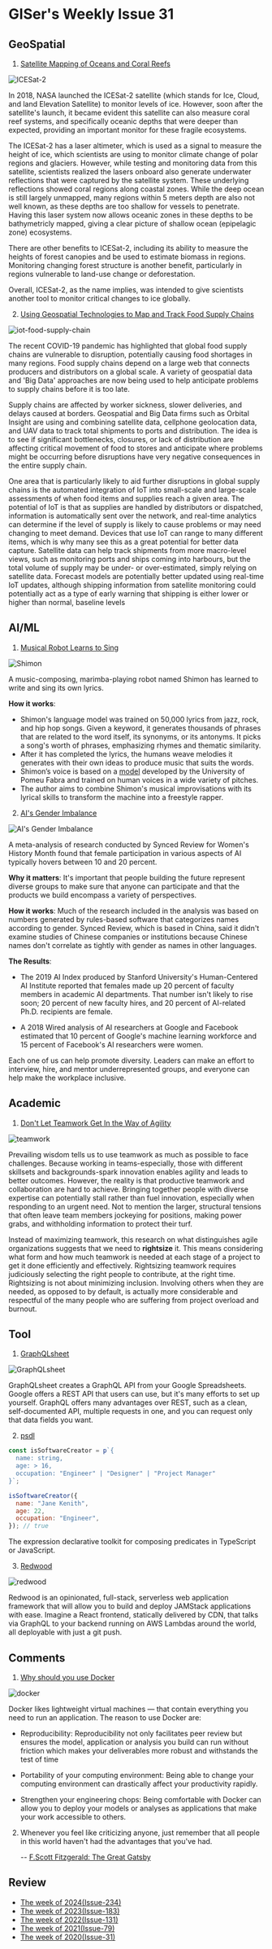 # GISer's Weekly Issue 31

## GeoSpatial

1. [Satellite Mapping of Oceans and Coral Reefs](https://www.gislounge.com/satellite-mapping-of-oceans-and-coral-reefs/)

![ICESat-2](https://i1.wp.com/www.gislounge.com/wp-content/uploads/2020/04/icesat2-lasers.png?w=800&ssl=1)

In 2018, NASA launched the ICESat-2 satellite (which stands for Ice, Cloud, and land Elevation Satellite) to monitor levels of ice. However, soon after the satellite's launch, it became evident this satellite can also measure coral reef systems, and specifically oceanic depths that were deeper than expected, providing an important monitor for these fragile ecosystems.

The ICESat-2 has a laser altimeter, which is used as a signal to measure the height of ice, which scientists are using to monitor climate change of polar regions and glaciers. However, while testing and monitoring data from this satellite, scientists realized the lasers onboard also generate underwater reflections that were captured by the satellite system. These underlying reflections showed coral regions along coastal zones. While the deep ocean is still largely unmapped, many regions within 5 meters depth are also not well known, as these depths are too shallow for vessels to penetrate. Having this laser system now allows oceanic zones in these depths to be bathymetricly mapped, giving a clear picture of shallow ocean (epipelagic zone) ecosystems.

There are other benefits to ICESat-2, including its ability to measure the heights of forest canopies and be used to estimate biomass in regions. Monitoring changing forest structure is another benefit, particularly in regions vulnerable to land-use change or deforestation.

Overall, ICESat-2, as the name implies, was intended to give scientists another tool to monitor critical changes to ice globally.

2. [Using Geospatial Technologies to Map and Track Food Supply Chains](https://www.gislounge.com/how-geospatial-technologies-are-being-used-to-map-and-track-food-supply-chains/)

![iot-food-supply-chain](https://external-content.duckduckgo.com/iu/?u=http%3A%2F%2Fwww.ripplesiot.com%2Fwp-content%2Fuploads%2F2018%2F03%2Fcold-chain.png&f=1&nofb=1)

The recent COVID-19 pandemic has highlighted that global food supply chains are vulnerable to disruption, potentially causing food shortages in many regions. Food supply chains depend on a large web that connects producers and distributors on a global scale. A variety of geospatial data and 'Big Data' approaches are now being used to help anticipate problems to supply chains before it is too late.

Supply chains are affected by worker sickness, slower deliveries, and delays caused at borders. Geospatial and Big Data firms such as Orbital Insight are using and combining satellite data, cellphone geolocation data, and UAV data to track total shipments to ports and distribution. The idea is to see if significant bottlenecks, closures, or lack of distribution are affecting critical movement of food to stores and anticipate where problems might be occurring before disruptions have very negative consequences in the entire supply chain.

One area that is particularly likely to aid further disruptions in global supply chains is the automated integration of IoT into small-scale and large-scale assessments of when food items and supplies reach a given area. The potential of IoT is that as supplies are handled by distributors or dispatched, information is automatically sent over the network, and real-time analytics can determine if the level of supply is likely to cause problems or may need changing to meet demand. Devices that use IoT can range to many different items, which is why many see this as a great potential for better data capture. Satellite data can help track shipments from more macro-level views, such as monitoring ports and ships coming into harbours, but the total volume of supply may be under- or over-estimated, simply relying on satellite data. Forecast models are potentially better updated using real-time IoT updates, although shipping information from satellite monitoring could potentially act as a type of early warning that shipping is either lower or higher than normal, baseline levels

## AI/ML

1. [Musical Robot Learns to Sing](https://spectrum.ieee.org/automaton/robotics/robotics-software/musical-robot-shimon-sing-album-dropping-on-spotify?utm_campaign=The+Batch&utm_source=hs_email&utm_medium=email&utm_content=85262546&_hsenc=p2ANqtz-9rJgTHHwdF8WyZvJGe759Ki8oUej8bJvugo7YL2k3BFy7ynyDYoG9JPDr-lwRWJjDcSrQaOJFgvq1-3R2mWJGmrysWLg&_hsmi=85262546)

![Shimon](https://blog.deeplearning.ai/hubfs/Shimon2.gif)

A music-composing, marimba-playing robot named Shimon has learned to write and sing its own lyrics.

**How it works**:

- Shimon's language model was trained on 50,000 lyrics from jazz, rock, and hip hop songs. Given a keyword, it generates thousands of phrases that are related to the word itself, its synonyms, or its antonyms. It picks a song's worth of phrases, emphasizing rhymes and thematic similarity.
- After it has completed the lyrics, the humans weave melodies it generates with their own ideas to produce music that suits the words.
- Shimon’s voice is based on a [model](https://info.deeplearning.ai/e2t/c/*VVYlwV3KJx7TN8FMPxJN8XMy0/*W4jKwV18kj-t0W5-6bzB6sSRPC0/5/f18dQhb0SbTW8YHrTWN7fK6lMHyjJqVRJd2l2BpppxW3hHh8X2P7_nXVcnTGj992gLmW4t_lc74v13hrW9929q198JF_wW9831K97mWsNZW4r3tMy61Vt2kW6Q1R8k7mWtNcW5CRk_H61SSZmW7mG7sD51vX4yW6Gmcy76c-1msW50CBb13VpsGsW9dSlS635rgClW94-4T07sLptqW41TlcR3TwTqCW4KbKpd2kGjZwW6qQkLP8M4JVxW4yc3CK3sSDqDW5kmcLG2Jb9P5W5jNF2x4YXwkWW5HmClX34XRc1W6dT8hc4n4cQ0W3R19Tp5lM6FJW4v9YgW5dP7tBW5nMsK_3K0z-wW3HP0_L3bFY9ZW41FN2C6LK_6mW49Q1Jq5Z6fvQW4tpZSV6nbkWyW42sY0m41G-LhW6LGwhv6p0MKLW74CTyM37P0d4W15hnZl2_d8f-W267QM_7nwBVLVyqHxB8x14cSVn5zc74c-1XlW9k2Xn384c0V_W1Jwx-s1VYCFWW9lhlM69f-wn4W8425nP2vFyDRMtJCL43_BW1f4H7kLr11) developed by the University of Pomeu Fabra and trained on human voices in a wide variety of pitches.
- The author aims to combine Shimon's musical improvisations with its lyrical skills to transform the machine into a freestyle rapper.

2. [AI's Gender Imbalance](https://medium.com/syncedreview/exploring-gender-imbalance-in-ai-numbers-trends-and-discussions-33096879bd54)

![AI's Gender Imbalance](<https://blog.deeplearning.ai/hubfs/Gender%20ASPECT%20(1).png>)

A meta-analysis of research conducted by Synced Review for Women's History Month found that female participation in various aspects of AI typically hovers between 10 and 20 percent.

**Why it matters**: It's important that people building the future represent diverse groups to make sure that anyone can participate and that the products we build encompass a variety of perspectives.

**How it works**: Much of the research included in the analysis was based on numbers generated by rules-based software that categorizes names according to gender. Synced Review, which is based in China, said it didn't examine studies of Chinese companies or institutions because Chinese names don't correlate as tightly with gender as names in other languages.

**The Results**:

- The 2019 AI Index produced by Stanford University's Human-Centered AI Institute reported that females made up 20 percent of faculty members in academic AI departments. That number isn't likely to rise soon; 20 percent of new faculty hires, and 20 percent of AI-related Ph.D. recipients are female.

- A 2018 Wired analysis of AI researchers at Google and Facebook estimated that 10 percent of Google's machine learning workforce and 15 percent of Facebook's AI researchers were women.

Each one of us can help promote diversity. Leaders can make an effort to interview, hire, and mentor underrepresented groups, and everyone can help make the workplace inclusive.

## Academic

1. [Don't Let Teamwork Get In the Way of Agility](https://psycnet.apa.org/record/2019-79823-002)

![teamwork](https://external-content.duckduckgo.com/iu/?u=https%3A%2F%2Fwww.ntaskmanager.com%2Fwp-content%2Fuploads%2F2018%2F11%2Fteam-motivation-blog-header.png&f=1&nofb=1)

Prevailing wisdom tells us to use teamwork as much as possible to face challenges. Because working in teams-especially, those with different skillsets and backgrounds-spark innovation enables agility and leads to better outcomes. However, the reality is that productive teamwork and collaboration are hard to achieve. Bringing together people with diverse expertise can potentially stall rather than fuel innovation, especially when responding to an urgent need. Not to mention the larger, structural tensions that often leave team members jockeying for positions, making power grabs, and withholding information to protect their turf.

Instead of maximizing teamwork, this research on what distinguishes agile organizations suggests that we need to **rightsize** it. This means considering what form and how much teamwork is needed at each stage of a project to get it done efficiently and effectively. Rightsizing teamwork requires judiciously selecting the right people to contribute, at the right time. Rightsizing is not about minimizing inclusion. Involving others when they are needed, as opposed to by default, is actually more considerable and respectful of the many people who are suffering from project overload and burnout.

## Tool

1. [GraphQLsheet](https://graphqlsheet.com/)

![GraphQLsheet](https://i.ytimg.com/vi/HoGqvJdGnPw/maxresdefault.jpg)

GraphQLsheet creates a GraphQL API from your Google Spreadsheets. Google offers a REST API that users can use, but it's many efforts to set up yourself. GraphQL offers many advantages over REST, such as a clean, self-documented API, multiple requests in one, and you can request only that data fields you want.

2. [psdl](https://github.com/ryardley/pdsl)

```javascript
const isSoftwareCreator = p`{
  name: string,
  age: > 16,
  occupation: "Engineer" | "Designer" | "Project Manager"
}`;

isSoftwareCreator({
  name: "Jane Kenith",
  age: 22,
  occupation: "Engineer",
}); // true
```

The expression declarative toolkit for composing predicates in TypeScript or JavaScript.

3. [Redwood](https://github.com/redwoodjs/redwood)

![redwood](https://avatars2.githubusercontent.com/u/45050444?v=4)

Redwood is an opinionated, full-stack, serverless web application framework that will allow you to build and deploy JAMStack applications with ease. Imagine a React frontend, statically delivered by CDN, that talks via GraphQL to your backend running on AWS Lambdas around the world, all deployable with just a git push.

## Comments

1. [Why should you use Docker](https://towardsdatascience.com/how-docker-can-help-you-become-a-more-effective-data-scientist-7fc048ef91d5)

![docker](https://miro.medium.com/max/2652/1*JAJ910fg52ODIRZjHXASBQ.png)

Docker likes lightweight virtual machines — that contain everything you need to run an application. The reason to use Docker are:

- Reproducibility: Reproducibility not only facilitates peer review but ensures the model, application or analysis you build can run without friction which makes your deliverables more robust and withstands the test of time

- Portability of your computing environment: Being able to change your computing environment can drastically affect your productivity rapidly.

- Strengthen your engineering chops: Being comfortable with Docker can allow you to deploy your models or analyses as applications that make your work accessible to others.

2. Whenever you feel like criticizing anyone, just remember that all people in this world haven't had the advantages that you've had.

   -- [F.Scott Fitzgerald: The Great Gatsby](https://www.shmoop.com/quotes/whenever-you-feel-like-criticizing-any-one.html)

## Review

- [The week of 2024(Issue-234)](../2024/issue-234.md)
- [The week of 2023(Issue-183)](../2023/issue-183.md)
- [The week of 2022(Issue-131)](../2022/issue-131.md)
- [The week of 2021(Issue-79)](../2021/issue-79.md)
- [The week of 2020(Issue-31)](../2020/issue-31.md)
